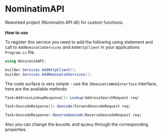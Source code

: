 # NominatimAPI

Reworked project (Nominatim.API dll) for custom functions.
\
\
**How to use**

To register this service you need to add the following using statement and call to `AddNominatimServices` and `AddHttpClient` in your applications `Program.cs` file.

```csharp
using NoninatimAPI;
```
```csharp
builder.Services.AddHttpClient();
builder.Services.AddNominatimServices();
```

The code surface is very simple - use the `INominatimWebInterface` interface, here are the available methods:

```csharp
Task<AddressLookupResponse[]> Lookup(AddressSearchRequest req)
```

```csharp
Task<GeocodeResponse[]> Geocode(ForwardGeocodeRequest req)
```

```csharp
Task<GeocodeResponse> ReverseGeocode(ReverseGeocodeRequest req)
```

Also you can change the `BaseURL` and `ApiKey` through the corresponding properties.
